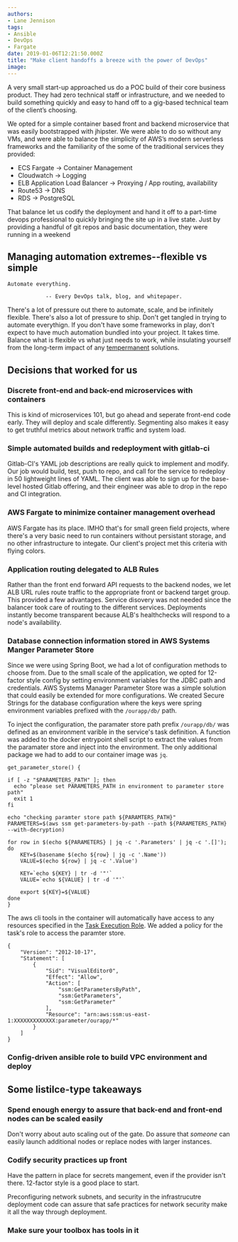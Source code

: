 ```yaml
---
authors:
- Lane Jennison
tags:
- Ansible
- DevOps
- Fargate
date: 2019-01-06T12:21:50.000Z
title: "Make client handoffs a breeze with the power of DevOps"
image: 
---
```


A very small start-up approached us do a POC build of their core business product.  They had zero technical staff or infrastructure, and we needed to build something quickly and easy to hand off to a gig-based technical team of the client’s choosing.

We opted for a simple container based front and backend microservice that was easily bootstrapped with jhipster.    We were able to do so without any VMs, and were able to balance the simplicity of AWS’s modern serverless frameworks and the familiarity of the some of the traditional services they provided:   

* ECS Fargate -> Container Management
* Cloudwatch -> Logging
* ELB Application Load Balancer -> Proxying / App routing, availability
* Route53 -> DNS
* RDS -> PostgreSQL

That balance let us codify the deployment and hand it off to a part-time devops professional to quickly bringing the site up in a live state.   Just by providing a handful of git repos and basic documentation, they were running in a weekend

## Managing automation extremes--flexible vs simple ##

```
Automate everything.

			-- Every DevOps talk, blog, and whitepaper.
```

There's a lot of pressure out there to automate, scale, and be infinitely flexible.  There's also a lot of pressure to ship.   Don't get tangled in trying to automate everythign. If you don't have some frameworks in play, don't expect to have much automation bundled into your project.  It takes time.  Balance what is flexible vs what just needs to work, while insulating yourself from the long-term impact of any [tempermanent](https://www.urbandictionary.com/define.php?term=Tempermanent) solutions.   

## Decisions that worked for us ##

### Discrete front-end and back-end microservices with containers ###
This is kind of microservices 101, but go ahead and seperate front-end code early.   They will deploy and scale differently.  Segmenting also makes it easy to get truthful metrics about network traffic and system load.

### Simple automated builds and redeployment with gitlab-ci ###
Gitlab-CI's YAML job descriptions are really quick to implement and modify.  Our job would build, test, push to repo, and call for the service to redeploy in 50 lightweight lines of YAML.  The client was able to sign up for the base-level hosted Gitlab offering, and their engineer was able to drop in the repo and CI integration.

### AWS Fargate to minimize container management overhead ###
AWS Fargate has its place.  IMHO that's for small green field projects, where there's a very basic need to run containers without persistant storage, and no other infrastructure to integate.  Our client's project met this criteria with flying colors. 

### Application routing delegated to ALB Rules ###
Rather than the front end forward API requests to the backend nodes, we let ALB URL rules route traffic to the appropriate front or backend target group.   This provided a few advantages.  Service disovery was not needed since the balancer took care of routing to the different services.   Deployments instantly become transparent because ALB's healthchecks will respond to a node's availability.

### Database connection information stored in AWS Systems Manger Parameter Store ###
Since we were using Spring Boot, we had a lot of configuration methods to choose from.   Due to the small scale of the application, we opted for 12-factor style config by setting environment variables for the JDBC path and credentials.   AWS Systems Manager Parameter Store was a simple solution that could easily be extended for more configurations.  We created Secure Strings for the database configuration where the keys were spring environment variables prefixed with the `/ourapp/db/` path.

To inject the configuration, the paramater store path prefix `/ourapp/db/` was defined as an environment varible in the service's task definition.   A function was added to the docker entrypoint shell script to extract the values from the paramater store and inject into the environment.   The only additional package we had to add to our container image was `jq`.


```
get_parameter_store() {

if [ -z "$PARAMETERS_PATH" ]; then
  echo "please set PARAMETERS_PATH in environment to parameter store path"
  exit 1
fi

echo "checking paramter store path ${PARAMTERS_PATH}"
PARAMETERS=$(aws ssm get-parameters-by-path --path ${PARAMETERS_PATH} --with-decryption)

for row in $(echo ${PARAMETERS} | jq -c '.Parameters' | jq -c '.[]'); do
    KEY=$(basename $(echo ${row} | jq -c '.Name'))
    VALUE=$(echo ${row} | jq -c '.Value')

    KEY=`echo ${KEY} | tr -d '"'`
    VALUE=`echo ${VALUE} | tr -d '"'`

    export ${KEY}=${VALUE}
done
}
```  

The aws cli tools in the container will automatically have access to any resources specified in the [Task Execution Role](https://docs.aws.amazon.com/AmazonECS/latest/developerguide/task_execution_IAM_role.html).   We added a policy for the task's role to access the paramter store.

```
{
    "Version": "2012-10-17",
    "Statement": [
        {
            "Sid": "VisualEditor0",
            "Effect": "Allow",
            "Action": [
                "ssm:GetParametersByPath",
                "ssm:GetParameters",
                "ssm:GetParameter"
            ],
            "Resource": "arn:aws:ssm:us-east-1:XXXXXXXXXXXXX:parameter/ourapp/*"
        }
    ]
}
```


### Config-driven ansible role to build VPC environment and deploy ###

## Some listilce-type takeaways ##

### Spend enough energy to assure that back-end and front-end nodes can be scaled easily ###
Don't worry about auto scaling out of the gate.  Do assure that _someone_ can easily launch additional nodes or replace nodes with larger instances.   

### Codify security practices up front ###
Have the pattern in place for secrets mangement, even if the provider isn't there.  12-factor style is a good place to start.   

Preconfiguring network subnets, and security in the infrastrucutre deployment code can assure that safe practices for network security make it all the way through deployment.

### Make sure your toolbox has tools in it ###


